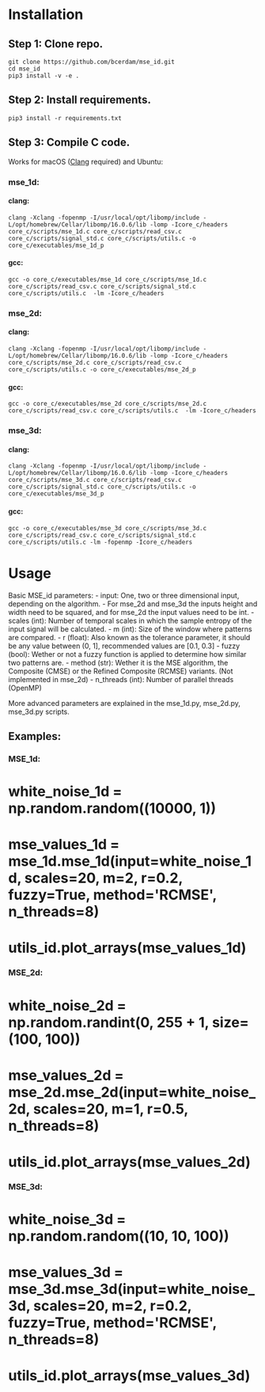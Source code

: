 # Installation

## Step 1: Clone repo.

```console
git clone https://github.com/bcerdam/mse_id.git
cd mse_id
pip3 install -v -e . 
```

## Step 2: Install requirements.

```console
pip3 install -r requirements.txt
```

## Step 3: Compile C code.

Works for macOS ([Clang](https://clang.llvm.org/get_started.html) required) and Ubuntu:

### mse_1d:

#### clang:
```console
clang -Xclang -fopenmp -I/usr/local/opt/libomp/include -L/opt/homebrew/Cellar/libomp/16.0.6/lib -lomp -Icore_c/headers core_c/scripts/mse_1d.c core_c/scripts/read_csv.c core_c/scripts/signal_std.c core_c/scripts/utils.c -o core_c/executables/mse_1d_p
```

#### gcc:
```console
gcc -o core_c/executables/mse_1d core_c/scripts/mse_1d.c core_c/scripts/read_csv.c core_c/scripts/signal_std.c core_c/scripts/utils.c  -lm -Icore_c/headers
```

### mse_2d:

#### clang:
```console
clang -Xclang -fopenmp -I/usr/local/opt/libomp/include -L/opt/homebrew/Cellar/libomp/16.0.6/lib -lomp -Icore_c/headers core_c/scripts/mse_2d.c core_c/scripts/read_csv.c core_c/scripts/utils.c -o core_c/executables/mse_2d_p
```

#### gcc:
```console
gcc -o core_c/executables/mse_2d core_c/scripts/mse_2d.c core_c/scripts/read_csv.c core_c/scripts/utils.c  -lm -Icore_c/headers
```

### mse_3d:

#### clang:
```console
clang -Xclang -fopenmp -I/usr/local/opt/libomp/include -L/opt/homebrew/Cellar/libomp/16.0.6/lib -lomp -Icore_c/headers core_c/scripts/mse_3d.c core_c/scripts/read_csv.c core_c/scripts/signal_std.c core_c/scripts/utils.c -o core_c/executables/mse_3d_p
```

#### gcc:
```console
gcc -o core_c/executables/mse_3d core_c/scripts/mse_3d.c core_c/scripts/read_csv.c core_c/scripts/signal_std.c core_c/scripts/utils.c -lm -fopenmp -Icore_c/headers
```

# Usage

Basic MSE_id parameters:
    - input: One, two or three dimensional input, depending on the algorithm.
        - For mse_2d and mse_3d the inputs height and width need to be squared, and for mse_2d the input values need to be int.
    - scales (int): Number of temporal scales in which the sample entropy of the input signal will be calculated.
    - m (int): Size of the window where patterns are compared.
    - r (float): Also known as the tolerance parameter, it should be any value between (0, 1], recommended values are [0.1, 0.3]
    - fuzzy (bool): Wether or not a fuzzy function is applied to determine how similar two patterns are.
    - method (str): Wether it is the MSE algorithm, the Composite (CMSE) or the Refined Composite (RCMSE) variants. (Not implemented in mse_2d)
    - n_threads (int): Number of parallel threads (OpenMP)
    
More advanced parameters are explained in the mse_1d.py, mse_2d.py, mse_3d.py scripts.

## Examples:

### MSE_1d:

# white_noise_1d = np.random.random((10000, 1))
# mse_values_1d = mse_1d.mse_1d(input=white_noise_1d, scales=20, m=2, r=0.2, fuzzy=True, method='RCMSE', n_threads=8)
# utils_id.plot_arrays(mse_values_1d)


### MSE_2d:

# white_noise_2d = np.random.randint(0, 255 + 1, size=(100, 100))
# mse_values_2d = mse_2d.mse_2d(input=white_noise_2d, scales=20, m=1, r=0.5, n_threads=8)
# utils_id.plot_arrays(mse_values_2d)


### MSE_3d:

# white_noise_3d = np.random.random((10, 10, 100))
# mse_values_3d = mse_3d.mse_3d(input=white_noise_3d, scales=20, m=2, r=0.2, fuzzy=True, method='RCMSE', n_threads=8)
# utils_id.plot_arrays(mse_values_3d)